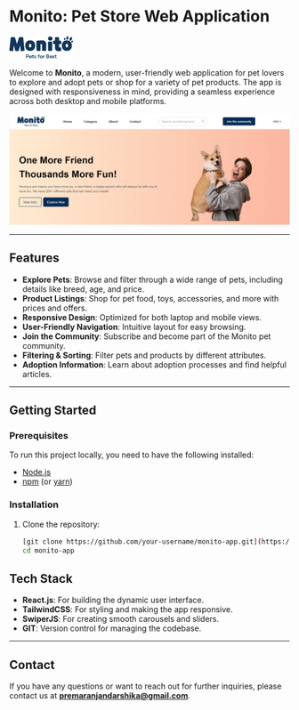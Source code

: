 # Monito: Pet Store Web Application

![Monito Logo](images/Frame.png)

Welcome to **Monito**, a modern, user-friendly web application for pet lovers to explore and adopt pets or shop for a variety of pet products. The app is designed with responsiveness in mind, providing a seamless experience across both desktop and mobile platforms.

![Monito Homepage](images/home.png)

---


## Features

- **Explore Pets**: Browse and filter through a wide range of pets, including details like breed, age, and price.
- **Product Listings**: Shop for pet food, toys, accessories, and more with prices and offers.
- **Responsive Design**: Optimized for both laptop and mobile views.
- **User-Friendly Navigation**: Intuitive layout for easy browsing.
- **Join the Community**: Subscribe and become part of the Monito pet community.
- **Filtering & Sorting**: Filter pets and products by different attributes.
- **Adoption Information**: Learn about adoption processes and find helpful articles.

---

## Getting Started

### Prerequisites

To run this project locally, you need to have the following installed:

- [Node.js](https://nodejs.org/en/download/)
- [npm](https://www.npmjs.com/get-npm) (or [yarn](https://yarnpkg.com/getting-started))

### Installation

1. Clone the repository:
   ```bash
   [git clone https://github.com/your-username/monito-app.git](https://github.com/darship19/monito-pet-app.git)
   cd monito-app

## Tech Stack

- **React.js**: For building the dynamic user interface.
- **TailwindCSS**: For styling and making the app responsive.
- **SwiperJS**: For creating smooth carousels and sliders.
- **GIT**: Version control for managing the codebase.

---


## Contact

If you have any questions or want to reach out for further inquiries, please contact us at **premaranjandarshika@gmail.com**.
